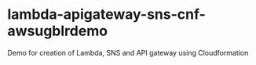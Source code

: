 # lambda-apigateway-sns-cnf-awsugblrdemo
Demo for creation of Lambda, SNS and API gateway using Cloudformation
